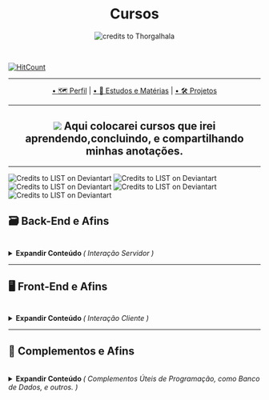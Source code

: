 <h1 align="center">Cursos</h1>

<p align="center">
  <img src="https://thumbs.gfycat.com/AgileFoolhardyJoey-small.gif" alt="credits to Thorgalhala">
</P>
<br>

[![HitCount](http://hits.dwyl.com/Guilherme-G-Cadilhe/Guilherme-G-Cadlihe.svg)](http://hits.dwyl.com/Guilherme-G-Cadilhe/Guilherme-G-Cadlihe)

---

<p align="center">
  <a href="https://github.com/Guilherme-G-Cadilhe">• 🗺 Perfil</a> |
    <a href="https://github.com/Guilherme-G-Cadilhe/Estudos-Materias">• 📘 Estudos e Matérias</a> |
   <a href="https://github.com/Guilherme-G-Cadilhe/Projetos">• 🛠️ Projetos</a> 
</p>

---
<h2 align="center">
  <img src="https://i.imgur.com/dStdZtr.png"> 
  Aqui colocarei cursos que irei aprendendo,concluindo, e compartilhando minhas anotações.
  </h2>
  
---


![Credits to LIST on Deviantart](https://images-wixmp-ed30a86b8c4ca887773594c2.wixmp.com/f/147fcdc9-8cee-4d3e-9ba7-51f9c4888b30/db6zojy-f2eb848f-5f33-4b93-8bf6-5bbf28631d92.png?token=eyJ0eXAiOiJKV1QiLCJhbGciOiJIUzI1NiJ9.eyJzdWIiOiJ1cm46YXBwOiIsImlzcyI6InVybjphcHA6Iiwib2JqIjpbW3sicGF0aCI6IlwvZlwvMTQ3ZmNkYzktOGNlZS00ZDNlLTliYTctNTFmOWM0ODg4YjMwXC9kYjZ6b2p5LWYyZWI4NDhmLTVmMzMtNGI5My04YmY2LTViYmYyODYzMWQ5Mi5wbmcifV1dLCJhdWQiOlsidXJuOnNlcnZpY2U6ZmlsZS5kb3dubG9hZCJdfQ.4mWynPGdSR6YC5F6qwPjc0C3v6JnOklQ2bsaX3VxgCU) 
![Credits to LIST on Deviantart](https://images-wixmp-ed30a86b8c4ca887773594c2.wixmp.com/f/147fcdc9-8cee-4d3e-9ba7-51f9c4888b30/db6zlag-6de2ad0f-5cb9-42b0-80c1-43dd5c831ce3.png?token=eyJ0eXAiOiJKV1QiLCJhbGciOiJIUzI1NiJ9.eyJzdWIiOiJ1cm46YXBwOiIsImlzcyI6InVybjphcHA6Iiwib2JqIjpbW3sicGF0aCI6IlwvZlwvMTQ3ZmNkYzktOGNlZS00ZDNlLTliYTctNTFmOWM0ODg4YjMwXC9kYjZ6bGFnLTZkZTJhZDBmLTVjYjktNDJiMC04MGMxLTQzZGQ1YzgzMWNlMy5wbmcifV1dLCJhdWQiOlsidXJuOnNlcnZpY2U6ZmlsZS5kb3dubG9hZCJdfQ.8W0V1j9RFThn7FAjjzz7YktHU-j8J_MSWvyOA7wG8xA)
![Credits to LIST on Deviantart](https://images-wixmp-ed30a86b8c4ca887773594c2.wixmp.com/f/147fcdc9-8cee-4d3e-9ba7-51f9c4888b30/db6zojy-f2eb848f-5f33-4b93-8bf6-5bbf28631d92.png?token=eyJ0eXAiOiJKV1QiLCJhbGciOiJIUzI1NiJ9.eyJzdWIiOiJ1cm46YXBwOiIsImlzcyI6InVybjphcHA6Iiwib2JqIjpbW3sicGF0aCI6IlwvZlwvMTQ3ZmNkYzktOGNlZS00ZDNlLTliYTctNTFmOWM0ODg4YjMwXC9kYjZ6b2p5LWYyZWI4NDhmLTVmMzMtNGI5My04YmY2LTViYmYyODYzMWQ5Mi5wbmcifV1dLCJhdWQiOlsidXJuOnNlcnZpY2U6ZmlsZS5kb3dubG9hZCJdfQ.4mWynPGdSR6YC5F6qwPjc0C3v6JnOklQ2bsaX3VxgCU) 
![Credits to LIST on Deviantart](https://images-wixmp-ed30a86b8c4ca887773594c2.wixmp.com/f/147fcdc9-8cee-4d3e-9ba7-51f9c4888b30/db6zlag-6de2ad0f-5cb9-42b0-80c1-43dd5c831ce3.png?token=eyJ0eXAiOiJKV1QiLCJhbGciOiJIUzI1NiJ9.eyJzdWIiOiJ1cm46YXBwOiIsImlzcyI6InVybjphcHA6Iiwib2JqIjpbW3sicGF0aCI6IlwvZlwvMTQ3ZmNkYzktOGNlZS00ZDNlLTliYTctNTFmOWM0ODg4YjMwXC9kYjZ6bGFnLTZkZTJhZDBmLTVjYjktNDJiMC04MGMxLTQzZGQ1YzgzMWNlMy5wbmcifV1dLCJhdWQiOlsidXJuOnNlcnZpY2U6ZmlsZS5kb3dubG9hZCJdfQ.8W0V1j9RFThn7FAjjzz7YktHU-j8J_MSWvyOA7wG8xA)
![Credits to LIST on Deviantart](https://images-wixmp-ed30a86b8c4ca887773594c2.wixmp.com/f/147fcdc9-8cee-4d3e-9ba7-51f9c4888b30/db6zojy-f2eb848f-5f33-4b93-8bf6-5bbf28631d92.png?token=eyJ0eXAiOiJKV1QiLCJhbGciOiJIUzI1NiJ9.eyJzdWIiOiJ1cm46YXBwOiIsImlzcyI6InVybjphcHA6Iiwib2JqIjpbW3sicGF0aCI6IlwvZlwvMTQ3ZmNkYzktOGNlZS00ZDNlLTliYTctNTFmOWM0ODg4YjMwXC9kYjZ6b2p5LWYyZWI4NDhmLTVmMzMtNGI5My04YmY2LTViYmYyODYzMWQ5Mi5wbmcifV1dLCJhdWQiOlsidXJuOnNlcnZpY2U6ZmlsZS5kb3dubG9hZCJdfQ.4mWynPGdSR6YC5F6qwPjc0C3v6JnOklQ2bsaX3VxgCU) 

## 🗃 Back-End e Afins
<br/>

<details>
  <summary> <b> Expandir Conteúdo  </b><i>( Interação Servidor )</i> </summary>
  <br>
  
<img src="https://www.hti.com.br/images/mysql/mysql-logo.png" alt="mysql" width="65"/>

- **Curso em Vídeo - MySQL -** *Introdução do Basico a entrada do Intermediario ao MySQL, com boas praticas e bastante exercicios de codigos para praticar.*
- **Ferramentas Usadas:** *WampServer e MySQL Workbench*
- **Horas: 40**
- [X] **Concluido.**
> <a href="https://www.evernote.com/l/As-jIdowvsRGpbEKHDedPg8Hxsnt_xMbFdc/">✏️ Anotações </a>

</br>
=---=
</br><br>

- **Softblue - ProfissãoDev Java -** *Curso de Java, Criando um jogo Snake do zero, com o Java, pelo IDE Eclipse.
Com mentoria do professor Carlos Tosin, utilizando Boas praticas e bastante POO*
- **Ferramentas Usadas:** *Eclipse*
- **Horas: 8**
- [X] **Concluido.**
> Nº do Certificado: 527895E5C594
</details>

---

## 🖥 Front-End e Afins
<br/>

<details>
  <summary> <b> Expandir Conteúdo  </b> <i>( Interação Cliente )</i> </summary>
  <br>
  
- **CursoEmVideo - JavaScript / ECMAScript, -** *Aprendendo o fundamental de JavaScript*
- **Ferramentas Usadas:** *Visual Studio Code / NodeJS*
- **Horas: 40**
- [X] **Concluido.**
> <a href="https://www.evernote.com/l/As_BwHKaJ2pFGqvbXQjT67mB1I6TxNdtiaM/">✏️ Anotações ( Em Conjunto com estudos por fora, do repositorio "Estudos e Matérias" ) </a> <br/>


<br/>
  
- **Digital Innovation One - HTML e CSS -** *Aprendendo as Tags mais utilizadas no HTML e os Elementos mais utilizados no CSS*
- **Ferramentas Usadas:** *Sublime Text / Visual Studio Code*
- **Horas: 6**
- [X] **Concluido.**
> <a href="https://www.evernote.com/l/As_zIQ4bPwZF7r3--AsPEVMhUY2fTjY-Mkw/">✏️ Anotações HTML ( Em Conjunto com estudos por fora, do repositorio "Estudos e Matérias" ) </a><br>
> <a href="https://www.evernote.com/l/As8L1LBw59pCWIjl0E_QABWq-nKOf-GRhmA/">✏️ Anotações CSS ( ... )</a> <br/>
> Nº do Certificado: 5145539F

<br/>
=---=
<br/>
  
</details>
  
  
---
## 📔 Complementos e Afins
<br/>

<details>
  <summary> <b> Expandir Conteúdo  </b><i>( Complementos Úteis de Programação, como Banco de Dados, e outros. )</i> </summary>
  <br>
  
  - **IFRS - Data Mining -** *O que é o processo de descoberta de conhecimento em bases de dados; Etapas e tarefas do processo de KDD; Mineração de Dados.*
- **Ferramentas Usadas:** *Nenhuma*
- **Horas: 20**
- [X] **Concluido.**
> <a href="https://www.evernote.com/l/As9VnFB8SUZPP6EGVo8GBBLy8qLtS302_gg/">✏️ Anotações </a> <br/>
> Nº do Certificado: 600a06d6-1ca8-4465-92c4-ecd1ac110005
<br/>
=---=
<br/>
  
- **Digital Innovation One - Git e GitHub -** *Utilizando o GitBash terminal para fazer todos os comandos básicos para boa utilização do Git e envio para o GitHub.*
- **Ferramentas Usadas:** *Git ( GitBash )*
- **Horas: 5**
- [X] **Concluido.**
> <a href="https://www.evernote.com/l/As8mA5ZxMsBPPZyqUgy23rNouMvFnGBQZrA/">✏️ Anotações </a> <br/>
> Nº do Certificado: EA8ABF76
<br/>
=---=
<br/>

- **IFRS - Banco de Dados -** *Fundamentos de Bancos de Dados, como modelagem, normalização, Modelo relacional, ER e conceitos fundamentais.*
- **Ferramentas Usadas:** *Nenhuma*
- **Horas: 20**
- [X] **Concluido.**
> <a href="https://www.evernote.com/l/As_SCunUJtdOaYzpwTUyCHIeJ3GfNw5KqoI/">✏️ Anotações </a> <br/>
> Nº do Certificado: 5f78cf14-27b0-42c7-a6b0-53bdac110005
<br/>
=---=
<br/>

- **Curso em Vídeo - Lógica de Programação -** *Desde o fundamento da lógica, até Vetores/Arrays e Matrizes. Com bastante exercicios praticos e exemplos.*
- **Ferramentas Usadas:** *VisualG*
- **Horas: 40**
- [X] **Concluido.**
> <a href="https://www.evernote.com/l/As8V-1Y_-zNMzK45aWcTcCfXn8JfbiRiKzc/">✏️ Anotações </a>
 </details>
